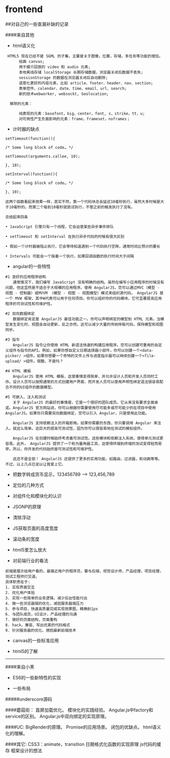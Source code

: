 # frontend


##对自己的一些查漏补缺的记录

####来自其他
* html语义化  
```
 HTML5 现在已经不是 SGML 的子集，主要是关于图像，位置，存储，多任务等功能的增加。
      绘画 canvas;
      用于媒介回放的 video 和 audio 元素;
      本地离线存储 localStorage 长期存储数据，浏览器关闭后数据不丢失;
      sessionStorage 的数据在浏览器关闭后自动删除;
      语意化更好的内容元素，比如 article、footer、header、nav、section;
      表单控件，calendar、date、time、email、url、search;
      新的技术webworker, websockt, Geolocation;

  移除的元素：

      纯表现的元素：basefont，big，center，font, s，strike，tt，u;
      对可用性产生负面影响的元素：frame，frameset，noframes；
```

* 计时器的缺点
```
setTimeout(function(){

/* Some long block of code… */

setTimeout(arguments.callee, 10);

}, 10);

setInterval(function(){

/* Some long block of code… */

}, 10);

这两个函数看起来效果一样，其实不然，第一个代码块总会延迟10毫秒执行，虽然大多时候是大于10毫秒的。而第二个每到10毫秒就尝试执行，不管之前的触发执行了没有。

总结起来四条

• JavaScript 引擎只有一个线程，它会迫使某些异步事件排队

• setTimeout 和 setInterval 在执行异步代码的时候有很大区别

• 假如一个计时器被阻止执行，它会等待知道遇到一个代码执行空隙，通常时间比预计的要长

• Intervals 可能会一个挨着一个执行，如果回调函数的执行时间大于间隔
```


* angular的一些特性  
```
#1 良好的应用程序结构
　　通常情况下，我们编写 JavaScript 没有明确的结构。虽然在编写小应用程序的时候没有问题，但这显然是不适合于大规模的应用程序。使用 AngularJS，您可以通过MVC（模型 - 视图 - 控制器）或MVVM （模型 - 视图 - 视图模型）模式来组织源代码。 AngularJS 是一个 MVW 框架，其中W代表可以用于任何项目。你可以组织你的代码模块，它可显著提高应用程序的可测试性和可维护性。

#2 双向数据绑定
　　数据绑定肯定是 AngularJS 最佳功能之一。你可以声明绑定的模型到 HTML 元素。当模型发生变化时，视图会自动更新，反之亦然。这可以减少大量的传统样板代码，保持模型和视图同步。

#3 指令
　　AngularJS 指令让你使用 HTML 新语法快速的构建应用程序。您可以创建可重用的自定义组件与指令的API。例如，如果你想自定义日期选择器小部件，你可以创建一个<data-picker/ >组件。如果你想要一个奇特的文件上传与进度指示器可以继续创建一个<file-upload/ >组件。很酷，不是吗？

#4 HTML 模板
　　AngularJS 使用 HTML 模板，这使事情变得简单，并允许设计人员和开发人员同时工作。设计人员可以按照通常的方式创建用户界面，而开发人员可以使用声明性绑定语法很容易配合不同的UI组件的数据模型。

#5 可嵌入、注入和测试
　　关于 AngularJS 的最好的事情是，它是一个很好的团队成员。它从来没有要求全面承诺。AngularJS 官方网站说，你可以根据你需要使用尽可能多或尽可能少的在项目中使用 AngularJS。如果你只需要双向数据绑定，您可以引入 Angular，只是使用此功能。

　　AngularJS 支持依赖注入的开箱即用。如果你需要的东西，你只要调用 Angular 来注入。就这么简单。这巨大的提高可测试性，因为你可以很容易地在测试的模拟组件。

　　AngularJS 在创建时候始终考虑着可测试性。这些模块和依赖注入系统，使得单元测试更容易。此外， AngularJS 提供了一个称为量角器工具，这使得终端到终端的测试变得轻而易举。所以，你开发的代码始终是可测试性和可维护性。

　　这还不是全部！ AngularJS 还提供了更多的实用功能，如路由，过滤器，和动画等等。不过，以上几点已足以让我爱上它。
```

* 把数字转成货币显示，123456789 --> 123,456,789

* 定位的几种方式

* 对组件化和模块化的认识

* JSONP的原理

* 清除浮动
* JS获取页面的高度宽度
* 滚动条的宽度
* html5里怎么放大

* 对前端行业的看法  
```
前端是展示给用户看的，最接近用户的程序员，要与后端，视觉设计师，产品经理，项目经理，测试工程师打交道。
具体职责在于:
1. 实现界面交互
2. 优化用户体验
3. 实现一些简单的业务逻辑，减少后台性能付出
4. 做一些浏览器端的优化，减轻服务器端压力
5. 参与项目，快速高质量完成实现效果图，精确到1px
6. 与团队成员，UI设计，产品经理的沟通
7. 做好的页面结构，页面重构
8. hack，兼容、写出优美的代码格式
9. 针对服务器的优化、拥抱最新前端技术
```
* canvas的一些标准应用  

* html5的了解  

---
####来自小黑
* ES6的一些新特性的实现  

* 一些布局  

#####underscore源码  


####蘑菇街：
首屏加载优化。
模块化的实践经验。
Angular.js中factory和service的区别。
Angular.js中双向绑定的实现原理。

####UC:
BigRender的原理。
Promise的应用场景。
闭包的优缺点。
html语义化的理解。

####其它:
CSS3：animate，transition
日期格式化函数的实现原理
js代码的缓存
框架设计的想法


